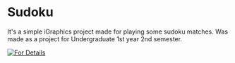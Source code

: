 # Sudoku

It's a simple iGraphics project made for playing some sudoku matches.
Was made as a project for Undergraduate 1st year 2nd semester.

[![For Details](https://img.youtube.com/vi/v=f1quFv3YqpI/maxresdefault.jpg)](https://youtu.be/v=f1quFv3YqpI)

